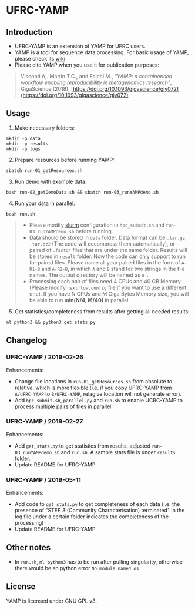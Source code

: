# UFRC-YAMP

## Introduction

- UFRC-YAMP is an extension of YAMP for UFRC users.
- YAMP is a tool for sequence data processing. For basic usage of YAMP, please check its [wiki](https://github.com/alesssia/YAMP/wiki)
- Please cite YAMP when you use it for publication purposes:
> Visconti A,. Martin T.C., and Falchi M., *"YAMP: a containerised workflow enabling reproducibility in metagenomics research"*, GigaScience (2018), [https://doi.org/10.1093/gigascience/giy072](https://doi.org/10.1093/gigascience/giy072)

## Usage

1. Make necessary folders:
```
mkdir -p data
mkdir -p results
mkdir -p logs
```
2. Prepare resources before running YAMP: 
```
sbatch run-01_getResources.sh
```
3. Run demo with example data: 
```
bash run-02_getDemoData.sh && sbatch run-03_runYAMPdemo.sh
```

4. Run your data in parallel: 
```
bash run.sh
```
> - Please modify [slurm](https://slurm.schedmd.com/) configuration in `hpc_submit.sh` and `run-03_runYAMPdemo.sh` before running.
> - Data should be stored in `data` folder. Data format can be `.tar.gz`, `.tar.bz2` (The code will decompress them automatically), or paired of `.fastq*` files that are under the same folder. Results will be stored in `result` folder. Now the code can only support to run for paired files. Please name all your paired files in the form of `A-R1-B` and `A-R2-B`, in which `A` and `B` stand for two strings in the file names. The output directory will be named as `A-`.
> - Processing each pair of files need 4 CPUs and 40 GB Memory (Please modify `nextflow.config` file if you want to use a different one). If you have N CPUs and M Giga Bytes Memory size, you will be able to run **min(N/4, M/40)** in parallel.

5. Get statistics/completeness from results after getting all needed results:
```
ml python3 && python3 get_stats.py
```

## Changelog

### UFRC-YAMP / 2019-02-26 

Enhancements:
* Change file locations in `run-01_getResources.sh` from absolute to relative, which is more flexible (i.e. if you copy UFRC-YAMP from `A/UFRC-YAMP` to `B/UFRC-YAMP`, relagive location will not generate error).
* Add `hpc_submit.sh`, `parallel.py` and `run.sh` to enable UCRC-YAMP to process multiple pairs of files in parallel.

### UFRC-YAMP / 2019-02-27 

Enhancements:
* Add `get_stats.py` to get statistics from results, adjusted `run-03_runYAMPdemo.sh` and `run.sh`. A sample stats file is under `results` folder.
* Update README for UFRC-YAMP.

### UFRC-YAMP / 2019-05-11 

Enhancements:
* Add code to `get_stats.py` to get completeness of each data (i.e. the presence of "STEP 3 (Community Characterisation) terminated" in the log file under a certain folder indicates the completeness of the processing)
* Update README for UFRC-YAMP.

## Other notes

* In `run.sh`, `ml python3` has to be run after pulling singularity, otherwise there would be an python error `No module named os`

## License

YAMP is licensed under GNU GPL v3.